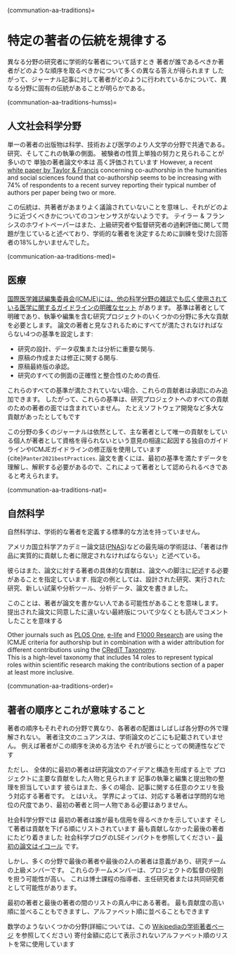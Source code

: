 (communation-aa-traditions)=
# 特定の著者の伝統を規律する

異なる分野の研究者に学術的な著者について話すとき 著者が誰であるべきか著者がどのような順序を取るべきかについて多くの異なる答えが得られます したがって、ジャーナル記事に対して著者がどのように行われているかについて、異なる分野に固有の伝統があることが明らかである。

(communation-aa-traditions-humss)=
## 人文社会科学分野

単一の著者の出版物は科学、技術および医学のより人文学の分野で共通である。 研究、そしてこれの執筆の側面。 被験者の性質上単独の努力と見られることが多いので 単独の著者論文や本は 高く評価されています However, a recent [white paper by Taylor & Francis](https://authorservices.taylorandfrancis.com/co-authorship-in-the-humanities-and-social-sciences/) concerning co-authorship in the humanities and social sciences found that co-authorship seems to be increasing with 74% of respondents to a recent survey reporting their typical number of authors per paper being two or more.

この伝統は、共著者があまりよく議論されていないことを意味し、それがどのように近づくべきかについてのコンセンサスがないようです。 テイラー & フランシスのホワイトペーパーはまた、上級研究者や監督研究者の過剰評価に関して問題が生じていると述べており、学術的な著者を決定するために訓練を受けた回答者の18%しかいませんでした。

(communication-aa-traditions-med)=
## 医療
[国際医学雑誌編集委員会(ICMJE)には、他の科学分野の雑誌でも広く使用されている医学に関するガイドラインの明確なセット](http://www.icmje.org/recommendations/browse/roles-and-responsibilities/defining-the-role-of-authors-and-contributors.html) があります。 基準は著者として明確であり、執筆や編集を含む研究プロジェクトのいくつかの分野に多大な貢献を必要とします。 論文の著者と見なされるためにすべてが満たされなければならない4つの基準を設定します:
* 研究の設計、データ収集または分析に重要な関与.
* 原稿の作成または修正に関する関与.
* 原稿最終版の承認。
* 研究のすべての側面の正確性と整合性のための責任.

これらのすべての基準が満たされていない場合、これらの貢献者は承認にのみ追加できます。 したがって、これらの基準は、研究プロジェクトへのすべての貢献のための著者の面では含まれていません。 たとえソフトウェア開発など多大な貢献があったとしてもです

この分野の多くのジャーナルは依然として、主な著者として唯一の貢献をしている個人が著者として資格を得られないという意見の相違に起因する独自のガイドラインやICMJEガイドラインの修正版を使用しています {cite}`Panter2021bestPractices`. 論文を書くには、最初の基準を満たすデータを理解し、解釈する必要があるので、これによって著者として認められるべきであると考えられます。

(communation-aa-traditions-nat)=
## 自然科学
自然科学は、学術的な著者を定義する標準的な方法を持っていません。

アメリカ国立科学アカデミー論文誌([PNAS](https://blog.pnas.org/iforc.pdf))などの最先端の学術誌は、「著者は作品に実質的に貢献した者に限定されなければならない」と述べている。

彼らはまた、論文に対する著者の具体的な貢献は、論文への脚注に記述する必要があることを指定しています. 指定の例としては、設計された研究、実行された研究、新しい試薬や分析ツール、分析データ、論文を書きました。

このことは、著者が論文を書かない人である可能性があることを意味します。 提出された論文に同意したに違いない最終版について少なくとも読んでコメントしたことを意味する

Other journals such as [PLOS One](https://journals.plos.org/plosone/s/authorship), [e-life](https://reviewer.elifesciences.org/author-guide/journal-policies) and [F1000 Research](https://f1000research.com/gateways/nc3rs/for-authors/article-guidelines/research-articles) are using the ICMJE criteria for authorship but in combination with a wider attribution for different contributions using the [CRediT Taxonomy](https://casrai.org/credit/).  
This is a high-level taxonomy that includes 14 roles to represent typical roles within scientific research making the contributions section of a paper at least more inclusive.

(communation-aa-traditions-order)=
## 著者の順序とこれが意味すること

著者の順序もそれぞれの分野で異なり、各著者の配置はしばしば各分野の外で理解されない。 著者注文のニュアンスは、学術論文のどこにも記載されていません。 例えば著者がこの順序を決める方法や それが彼らにとっての関連性などです

ただし、 全体的に最初の著者は研究論文のアイデアと構造を形成する上で プロジェクトに主要な貢献をした人物と見られます 記事の執筆と編集と提出物の整理を担当しています 彼らはまた、多くの場合、記事に関する任意のクエリを扱う対応する著者です。 とはいえ。 学界によっては、対応する著者は学問的な地位の尺度であり、最初の著者と同一人物である必要はありません。

社会科学分野では 最初の著者は誰が最も信用を得るべきかを示しています そして著者は貢献を下げる順にリストされています 最も貢献しなかった最後の著者にたどり着きました 社会科学ブログのLSEインパクトを参照してください - [最初の論文はイコール](https://blogs.lse.ac.uk/impactofsocialsciences/2015/06/18/first-among-equals-guidelines-authorship-credit/) です。

しかし、多くの分野で最後の著者や最後の2人の著者は意義があり、研究チームの上級メンバーです。 これらのチームメンバーは、プロジェクトの監督の役割を担う可能性が高い。 これは博士課程の指導者、主任研究者または共同研究者として可能性があります。

最初の著者と最後の著者の間のリストの真ん中にある著者。 最も貢献度の高い順に並べることもできますし、アルファベット順に並べることもできます

数学のようないくつかの分野(詳細については、この [Wikipediaの学術著者ページ](https://en.wikipedia.org/wiki/Academic_authorship) を参照してください) 寄付金額に応じて表示されないアルファベット順のリストを常に使用しています 
